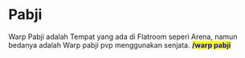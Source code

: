 # Pabji

Warp Pabji adalah Tempat yang ada di Flatroom seperi Arena, namun bedanya adalah Warp pabji pvp menggunakan senjata. <mark style="color:blue;">**/warp pabji**</mark>

<img src="../../../.gitbook/assets/2023-01-31_16.25.21.png" alt="" data-size="original">
